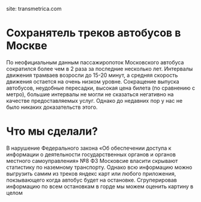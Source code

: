 site: transmetrica.com

# Сохранятель треков автобусов в Москве
По неофициальным данным пассажиропоток Московского автобуса сократился более чем в 2 раза за последние несколько лет. Интервалы движения трамваев возросли до 15-20 минут, а средняя скорость движения остается на очень низком уровне. Сокращение выпуска автобусов, неудобные пересадки, высокая цена билета (по сравнению с метро), большие интервалы не могли не сказаться негативно на качестве предоставляемых услуг.  Однако до недавних пор у нас не было никаких доказательств этого.

# Что мы сделали?
В нарушение Федерального закона «Об обеспечении доступа к информации о деятельности государственных органов и органов местного самоуправления» №8 ФЗ Московсие власити скрывают статистику по наземному транспорту. Однако всю информацию можно выгрузить самим из треков яндекс карт или любого приложения, покзывающего когда автобус будет на остановке. Сгруперировав информацию по всем остановкам в горде мы можем оценить картину в целом


